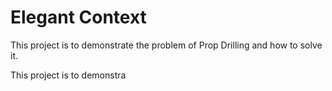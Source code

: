 # Elegant Context
This project is to demonstrate the problem of Prop Drilling and how to solve it.

This project is to demonstra